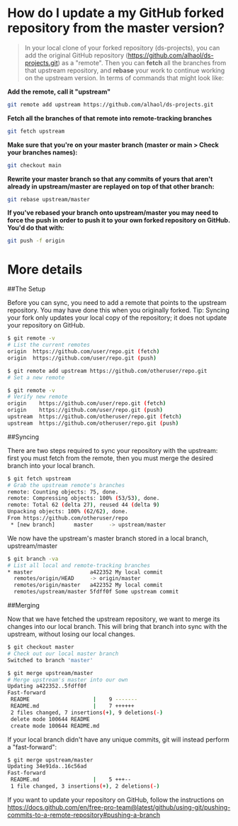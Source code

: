 # How do I update a my GitHub forked repository from the master version?
> In your local clone of your forked repository (ds-projects), you can add the original GitHub repository (https://github.com/alhaol/ds-projects.git) as a "remote".
Then you can **fetch** all the branches from that upstream repository, and **rebase** your work to continue working on the upstream version. In terms of commands that might look like:
> 
**Add the remote, call it "upstream"**
```sh
git remote add upstream https://github.com/alhaol/ds-projects.git
```
**Fetch all the branches of that remote into remote-tracking branches**
```sh
git fetch upstream
```
**Make sure that you're on your master branch (master or main > Check your branches names):**
```sh
git checkout main
```

**Rewrite your master branch so that any commits of yours that aren't already in upstream/master are replayed on top of that other branch:**
```sh
git rebase upstream/master
```

**If you've rebased your branch onto upstream/master you may need to force the push in order to push it to your own forked repository on GitHub. You'd do that with:**

```sh
git push -f origin
```

# More details

##The Setup

Before you can sync, you need to add a remote that points to the upstream repository. You may have done this when you originally forked.
Tip: Syncing your fork only updates your local copy of the repository; it does not update your repository on GitHub.


```sh
$ git remote -v
# List the current remotes
origin  https://github.com/user/repo.git (fetch)
origin  https://github.com/user/repo.git (push)

$ git remote add upstream https://github.com/otheruser/repo.git
# Set a new remote

$ git remote -v
# Verify new remote
origin    https://github.com/user/repo.git (fetch)
origin    https://github.com/user/repo.git (push)
upstream  https://github.com/otheruser/repo.git (fetch)
upstream  https://github.com/otheruser/repo.git (push)

```
##Syncing

There are two steps required to sync your repository with the upstream: first you must fetch from the remote, then you must merge the desired branch into your local branch.

```sh
$ git fetch upstream
# Grab the upstream remote's branches
remote: Counting objects: 75, done.
remote: Compressing objects: 100% (53/53), done.
remote: Total 62 (delta 27), reused 44 (delta 9)
Unpacking objects: 100% (62/62), done.
From https://github.com/otheruser/repo
 * [new branch]      master     -> upstream/master

```
We now have the upstream's master branch stored in a local branch, upstream/master

```sh
$ git branch -va
# List all local and remote-tracking branches
* master                  a422352 My local commit
  remotes/origin/HEAD     -> origin/master
  remotes/origin/master   a422352 My local commit
  remotes/upstream/master 5fdff0f Some upstream commit
```

##Merging

Now that we have fetched the upstream repository, we want to merge its changes into our local branch. This will bring that branch into sync with the upstream, without losing our local changes.

```sh
$ git checkout master
# Check out our local master branch
Switched to branch 'master'
```
```sh
$ git merge upstream/master
# Merge upstream's master into our own
Updating a422352..5fdff0f
Fast-forward
 README                    |    9 -------
 README.md                 |    7 ++++++
 2 files changed, 7 insertions(+), 9 deletions(-)
 delete mode 100644 README
 create mode 100644 README.md
```
If your local branch didn't have any unique commits, git will instead perform a "fast-forward":

```sh
$ git merge upstream/master
Updating 34e91da..16c56ad
Fast-forward
 README.md                 |    5 +++--
 1 file changed, 3 insertions(+), 2 deletions(-)
 ```
 
 If you want to update your repository on GitHub, follow the instructions on 
 https://docs.github.com/en/free-pro-team@latest/github/using-git/pushing-commits-to-a-remote-repository#pushing-a-branch